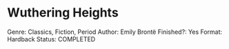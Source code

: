 # Wuthering Heights

Genre: Classics, Fiction, Period
Author: Emily Brontë
Finished?: Yes
Format: Hardback
Status: COMPLETED